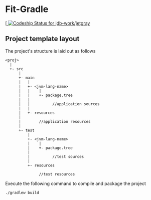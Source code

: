 Fit-Gradle
==========

[[ ![Codeship Status for jdb-work/jetgray](https://codeship.com/projects/f39bf470-660e-0132-c8b5-66851841475d/status?branch=master)](https://codeship.com/projects/52784)

Project template layout
-----------------------

The project's structure is laid out as follows

    <proj>
      |
      +- src
          |
          +- main
          |   |
          |   +- <jvm-lang-name>
          |   |    |
          |   |    +- package.tree
          |   |
          |   |          //application sources
          |   |
          |   +- resources
          |
          |        //application resources
          |
          +- test
              |
              +- <jvm-lang-name>
              |    |
              |    +- package.tree
              |
              |          //test sources
              |
              +- resources

                   //test resources


Execute the following command to compile and package the project

    ./gradlew build

